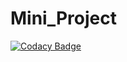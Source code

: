 # Mini_Project

[![Codacy Badge](https://api.codacy.com/project/badge/Grade/f435a088278449c283b49f3930d9f0ad)](https://app.codacy.com/gh/99002641/Mini_Project?utm_source=github.com&utm_medium=referral&utm_content=99002641/Mini_Project&utm_campaign=Badge_Grade)
